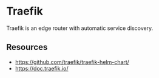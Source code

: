 # Traefik

Traefik is an edge router with automatic service discovery.

## Resources

- https://github.com/traefik/traefik-helm-chart/
- https://doc.traefik.io/
